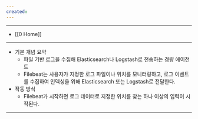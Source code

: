```yaml
---
created:
---
```


---
- [[0 Home]]
---

- 기본 개념 요약
	- 파일 기반 로그을 수집해 Elasticsearch나 Logstash로 전송하는 경량 에이전트
	- Filebeat는 사용자가 지정한 로그 파일이나 위치를 모니터링하고, 로그 이벤트를 수집하여 인덱싱을 위해 Elasticsearch 또는 Logstash로 전달한다.
- 작동 방식
	- Filebeat가 시작하면 로그 데이터로 지정한 위치를 찾는 하나 이상의 입력이 시작된다.



---
